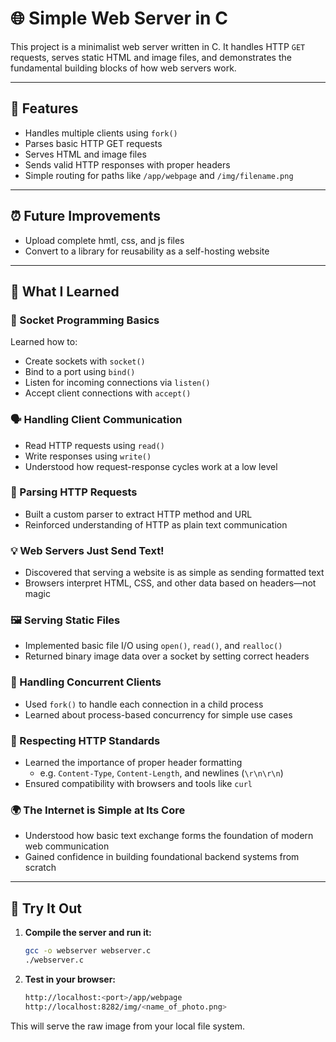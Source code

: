 # 🌐 Simple Web Server in C

This project is a minimalist web server written in C. It handles HTTP `GET` requests, serves static HTML and image files, and demonstrates the fundamental building blocks of how web servers work.  

---

## 🚀 Features

- Handles multiple clients using `fork()`
- Parses basic HTTP GET requests
- Serves HTML and image files
- Sends valid HTTP responses with proper headers
- Simple routing for paths like `/app/webpage` and `/img/filename.png`
  
---

## ⏰ Future Improvements

- Upload complete hmtl, css, and js files
- Convert to a library for reusability as a self-hosting website 
 
---

## 🧠 What I Learned

### 🔌 Socket Programming Basics
Learned how to:
- Create sockets with `socket()`
- Bind to a port using `bind()`
- Listen for incoming connections via `listen()`
- Accept client connections with `accept()`

### 🗣 Handling Client Communication
- Read HTTP requests using `read()`
- Write responses using `write()`
- Understood how request-response cycles work at a low level

### 🧾 Parsing HTTP Requests
- Built a custom parser to extract HTTP method and URL
- Reinforced understanding of HTTP as plain text communication

### 💡 Web Servers Just Send Text!
- Discovered that serving a website is as simple as sending formatted text
- Browsers interpret HTML, CSS, and other data based on headers—not magic

### 🖼 Serving Static Files
- Implemented basic file I/O using `open()`, `read()`, and `realloc()`
- Returned binary image data over a socket by setting correct headers

### 🧵 Handling Concurrent Clients
- Used `fork()` to handle each connection in a child process
- Learned about process-based concurrency for simple use cases

### 🧪 Respecting HTTP Standards
- Learned the importance of proper header formatting
  - e.g. `Content-Type`, `Content-Length`, and newlines (`\r\n\r\n`)
- Ensured compatibility with browsers and tools like `curl`

### 🌍 The Internet is Simple at Its Core
- Understood how basic text exchange forms the foundation of modern web communication
- Gained confidence in building foundational backend systems from scratch

---

## 🧪 Try It Out

1. **Compile the server and run it:**
   ```sh
   gcc -o webserver webserver.c
   ./webserver.c

   
2. **Test in your browser:**
   ```sh
   http://localhost:<port>/app/webpage
   http://localhost:8282/img/<name_of_photo.png>

  This will serve the raw image from your local file system.
